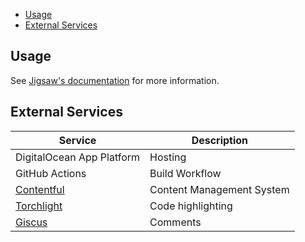 <!-- TOC -->
  * [Usage](#usage)
  * [External Services](#external-services)
<!-- TOC -->

## Usage

See [Jigsaw's documentation](https://jigsaw.tighten.com/docs/deploying-your-site) for more information.

## External Services

| Service                              | Description               |
|--------------------------------------|---------------------------|
| DigitalOcean App Platform            | Hosting                   |
| GitHub Actions                       | Build Workflow            |
| [Contentful](https://contentful.com) | Content Management System |
| [Torchlight](https://torchlight.dev) | Code highlighting         |
| [Giscus](https://giscus.app)         | Comments                  |
